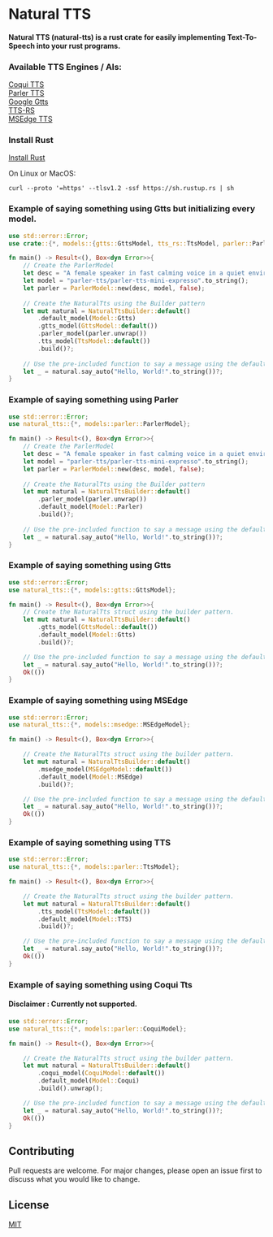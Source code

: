 # Natural TTS

#### Natural TTS (natural-tts) is a rust crate for easily implementing Text-To-Speech into your rust programs.

### Available TTS Engines / AIs:
[Coqui TTS](https://github.com/coqui-ai/TTS)\
[Parler TTS](https://github.com/huggingface/parler-tts)\
[Google Gtts](https://github.com/pndurette/gTTS)\
[TTS-RS](https://github.com/ndarilek/tts-rs)\
[MSEdge TTS](https://github.com/hs-CN/msedge-tts)

### Install Rust

[Install Rust](https://www.rust-lang.org/tools/install)

On Linux or MacOS:
```
curl --proto '=https' --tlsv1.2 -ssf https://sh.rustup.rs | sh
```

### Example of saying something using Gtts but initializing every model.

```Rust
use std::error::Error;
use crate::{*, models::{gtts::GttsModel, tts_rs::TtsModel, parler::ParlerModel, msedge::MSEdgeModel}};

fn main() -> Result<(), Box<dyn Error>>{
    // Create the ParlerModel
    let desc = "A female speaker in fast calming voice in a quiet environment".to_string();
    let model = "parler-tts/parler-tts-mini-expresso".to_string();
    let parler = ParlerModel::new(desc, model, false);
    
    // Create the NaturalTts using the Builder pattern
    let mut natural = NaturalTtsBuilder::default()
        .default_model(Model::Gtts)
        .gtts_model(GttsModel::default())
        .parler_model(parler.unwrap())
        .tts_model(TtsModel::default())
        .build()?;
        
    // Use the pre-included function to say a message using the default_model.
    let _ = natural.say_auto("Hello, World!".to_string())?;
}

```

### Example of saying something using Parler

```Rust
use std::error::Error;
use natural_tts::{*, models::parler::ParlerModel};

fn main() -> Result<(), Box<dyn Error>>{
    // Create the ParlerModel
    let desc = "A female speaker in fast calming voice in a quiet environment".to_string();
    let model = "parler-tts/parler-tts-mini-expresso".to_string();
    let parler = ParlerModel::new(desc, model, false);
    
    // Create the NaturalTts using the Builder pattern
    let mut natural = NaturalTtsBuilder::default()
        .parler_model(parler.unwrap())
        .default_model(Model::Parler)
        .build()?;
        
    // Use the pre-included function to say a message using the default_model.
    let _ = natural.say_auto("Hello, World!".to_string())?;
}

```

### Example of saying something using Gtts

```Rust
use std::error::Error;
use natural_tts::{*, models::gtts::GttsModel};

fn main() -> Result<(), Box<dyn Error>>{
    // Create the NaturalTts struct using the builder pattern.
    let mut natural = NaturalTtsBuilder::default()
        .gtts_model(GttsModel::default())
        .default_model(Model::Gtts)
        .build()?;

    // Use the pre-included function to say a message using the default_model.
    let _ = natural.say_auto("Hello, World!".to_string())?;
    Ok(())
}

```

### Example of saying something using MSEdge

```Rust
use std::error::Error;
use natural_tts::{*, models::msedge::MSEdgeModel};

fn main() -> Result<(), Box<dyn Error>>{

    // Create the NaturalTts struct using the builder pattern.
    let mut natural = NaturalTtsBuilder::default()
        .msedge_model(MSEdgeModel::default())
        .default_model(Model::MSEdge)
        .build()?;

    // Use the pre-included function to say a message using the default_model.
    let _ = natural.say_auto("Hello, World!".to_string())?;
    Ok(())
}

```

### Example of saying something using TTS

```Rust
use std::error::Error;
use natural_tts::{*, models::parler::TtsModel};

fn main() -> Result<(), Box<dyn Error>>{

    // Create the NaturalTts struct using the builder pattern.
    let mut natural = NaturalTtsBuilder::default()
        .tts_model(TtsModel::default())
        .default_model(Model::TTS)
        .build()?;

    // Use the pre-included function to say a message using the default_model.
    let _ = natural.say_auto("Hello, World!".to_string())?;
    Ok(())
}

```

### Example of saying something using Coqui Tts
#### Disclaimer : Currently not supported.

```Rust
use std::error::Error;
use natural_tts::{*, models::parler::CoquiModel};

fn main() -> Result<(), Box<dyn Error>>{

    // Create the NaturalTts struct using the builder pattern.
    let mut natural = NaturalTtsBuilder::default()
        .coqui_model(CoquiModel::default())
        .default_model(Model::Coqui)
        .build().unwrap();

    // Use the pre-included function to say a message using the default_model.
    let _ = natural.say_auto("Hello, World!".to_string())?;
    Ok(())
}

```

## Contributing

Pull requests are welcome. For major changes, please open an issue first
to discuss what you would like to change.

## License

[MIT](https://choosealicense.com/licenses/mit/)
